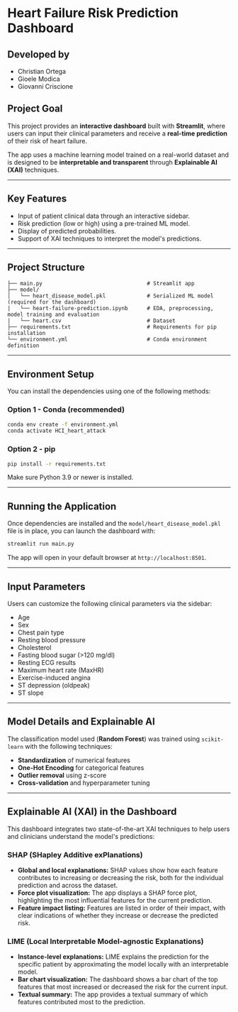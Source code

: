 # Heart Failure Risk Prediction Dashboard

## Developed by

 - Christian Ortega
 - Gioele Modica  
 - Giovanni Criscione  

## Project Goal

This project provides an **interactive dashboard** built with **Streamlit**, where users can input their clinical parameters and receive a **real-time prediction** of their risk of heart failure.

The app uses a machine learning model trained on a real-world dataset and is designed to be **interpretable and transparent** through **Explainable AI (XAI)** techniques.

---

## Key Features

- Input of patient clinical data through an interactive sidebar.
- Risk prediction (low or high) using a pre-trained ML model.
- Display of predicted probabilities.
- Support of XAI techniques to interpret the model's predictions.

---

## Project Structure

```plaintext
├── main.py                                 # Streamlit app
├── model/
│   └── heart_disease_model.pkl             # Serialized ML model (required for the dashboard)
|   └── heart-failure-prediction.ipynb      # EDA, preprocessing, model training and evaluation
|   └── heart.csv                           # Dataset
├── requirements.txt                        # Requirements for pip installation
└── environment.yml                         # Conda environment definition
```

---

## Environment Setup

You can install the dependencies using one of the following methods:

### Option 1 - Conda (recommended)

```bash
conda env create -f environment.yml
conda activate HCI_heart_attack
```

### Option 2 - pip

```bash
pip install -r requirements.txt
```

Make sure Python 3.9 or newer is installed.

---

## Running the Application

Once dependencies are installed and the `model/heart_disease_model.pkl` file is in place, you can launch the dashboard with:

```bash
streamlit run main.py
```

The app will open in your default browser at `http://localhost:8501`.

---

## Input Parameters

Users can customize the following clinical parameters via the sidebar:

- Age  
- Sex  
- Chest pain type  
- Resting blood pressure  
- Cholesterol  
- Fasting blood sugar (>120 mg/dl)  
- Resting ECG results  
- Maximum heart rate (MaxHR)  
- Exercise-induced angina  
- ST depression (oldpeak)  
- ST slope  

---

## Model Details and Explainable AI

The classification model used (**Random Forest**) was trained using `scikit-learn` with the following techniques:

- **Standardization** of numerical features  
- **One-Hot Encoding** for categorical features  
- **Outlier removal** using z-score  
- **Cross-validation** and hyperparameter tuning  

---

## Explainable AI (XAI) in the Dashboard

This dashboard integrates two state-of-the-art XAI techniques to help users and clinicians understand the model's predictions:

### SHAP (SHapley Additive exPlanations)
- **Global and local explanations:** SHAP values show how each feature contributes to increasing or decreasing the risk, both for the individual prediction and across the dataset.
- **Force plot visualization:** The app displays a SHAP force plot, highlighting the most influential features for the current prediction.
- **Feature impact listing:** Features are listed in order of their impact, with clear indications of whether they increase or decrease the predicted risk.

### LIME (Local Interpretable Model-agnostic Explanations)
- **Instance-level explanations:** LIME explains the prediction for the specific patient by approximating the model locally with an interpretable model.
- **Bar chart visualization:** The dashboard shows a bar chart of the top features that most increased or decreased the risk for the current input.
- **Textual summary:** The app provides a textual summary of which features contributed most to the prediction.

